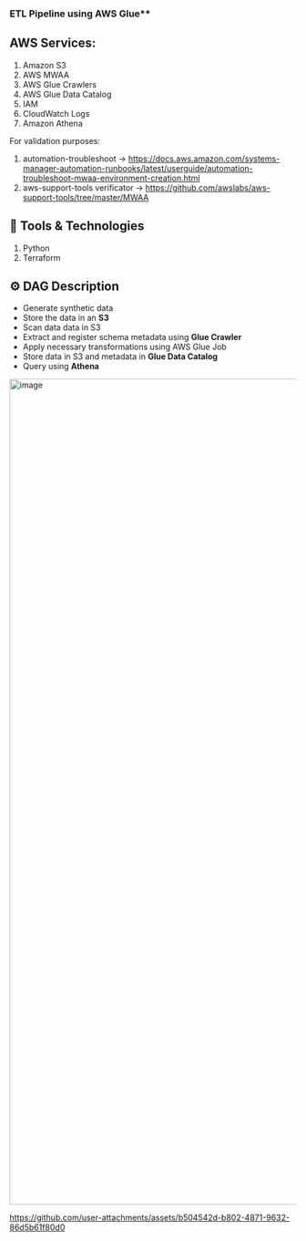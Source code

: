 
### ETL Pipeline using AWS Glue**

## AWS Services:
1. Amazon S3
2. AWS MWAA
3. AWS Glue Crawlers
4. AWS Glue Data Catalog
5. IAM
6. CloudWatch Logs
7. Amazon Athena

For validation purposes:
1. automation-troubleshoot -> https://docs.aws.amazon.com/systems-manager-automation-runbooks/latest/userguide/automation-troubleshoot-mwaa-environment-creation.html
2. aws-support-tools verificator -> https://github.com/awslabs/aws-support-tools/tree/master/MWAA

## 🧰 Tools & Technologies
1. Python
2. Terraform

## ⚙️ DAG Description

- Generate synthetic data  
- Store the data in an **S3**
- Scan data data in S3  
- Extract and register schema metadata using **Glue Crawler**
- Apply necessary transformations using AWS Glue Job
- Store data in S3 and metadata in **Glue Data Catalog**
- Query using **Athena**  


<img width="1449" alt="image" src="https://github.com/user-attachments/assets/d5dabb00-0362-4256-bedb-6f6c48f75c19" />


https://github.com/user-attachments/assets/b504542d-b802-4871-9632-86d5b61f80d0

